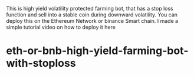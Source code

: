 This is high yield volatility protected farming bot, that has a stop loss function and sell into a stable coin during downward volatility. You can deploy this on the Ethereum Network or binance Smart chain. I made a simple tutorial video on how to deploy it here 













# eth-or-bnb-high-yield-farming-bot-with-stoploss
